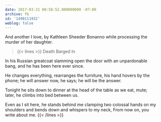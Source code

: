 ```yaml
---
date: 2017-03-21 08:58:52.000000000 -07:00
archive: fb
id: '1490111932'
weblog: false
---
```


And another I love, by Kathleen Sheeder Bonanno while processing the murder of her daughter.

> {{< lines >}}
Death Barged In

In his Russian greatcoat
slamming open the door 
with an unpardonable bang,
and he has been here ever since.

He changes everything,
rearranges the furniture,
his hand hovers 
by the phone;
he will answer now, he says;
he will be the answer.

Tonight he sits down to dinner
at the head of the table
as we eat, mute;
later, he climbs into bed
between us.
 
Even as I sit here,
he stands behind me
clamping two 
colossal hands on my shoulders
and bends down 
and whispers to my neck,
From now on, 
you write about me.
{{< /lines >}}